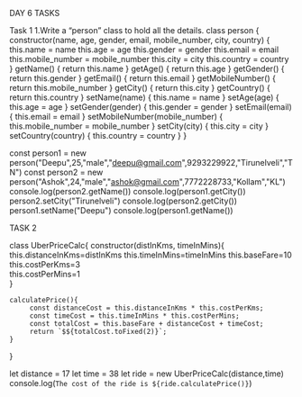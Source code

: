 DAY 6 TASKS

Task 1
1.Write a “person” class to hold all the details.
class person {
    constructor(name, age, gender, email, mobile_number, city, country) {
      this.name = name
      this.age = age
      this.gender = gender
      this.email = email
      this.mobile_number = mobile_number
      this.city = city
      this.country = country
    }
    getName() {
      return this.name
    }
    getAge() {
      return this.age
    }
    getGender() {
      return this.gender
    }
    getEmail() {
      return this.email
    }
    getMobileNumber() {
      return this.mobile_number
    }
    getCity() {
      return this.city
    }
    getCountry() {
      return this.country
    }
    setName(name) {
      this.name = name
    }
    setAge(age) {
      this.age = age
    }
    setGender(gender) {
      this.gender = gender
    }
    setEmail(email) {
      this.email = email
    }
    setMobileNumber(mobile_number) {
      this.mobile_number = mobile_number
    }
    setCity(city) {
      this.city = city
    }
    setCountry(country) {
      this.country = country
    }
  }
  
  const person1 = new person("Deepu",25,"male","deepu@gmail.com",9293229922,"Tirunelveli","TN")
  const person2 = new person("Ashok",24,"male","ashok@gmail.com",7772228733,"Kollam","KL")
  console.log(person2.getName()) 
  console.log(person1.getCity()) 
person2.setCity("Tirunelveli")
console.log(person2.getCity())  
person1.setName("Deepu")
console.log(person1.getName())  


TASK 2

class UberPriceCalc{
    constructor(distInKms, timeInMins){
        this.distanceInKms=distInKms
        this.timeInMins=timeInMins
        this.baseFare=10  
        this.costPerKms=3  
        this.costPerMins=1  
    }

    calculatePrice(){
         const distanceCost = this.distanceInKms * this.costPerKms;
         const timeCost = this.timeInMins * this.costPerMins;
         const totalCost = this.baseFare + distanceCost + timeCost;
         return `$${totalCost.toFixed(2)}`;
    }
}

let distance = 17 
let time = 38 
let ride = new UberPriceCalc(distance,time)
console.log(`The cost of the ride is ${ride.calculatePrice()}`)


